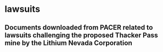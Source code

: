 # lawsuits

## Documents downloaded from PACER related to lawsuits challenging the proposed Thacker Pass mine by the Lithium Nevada Corporation
